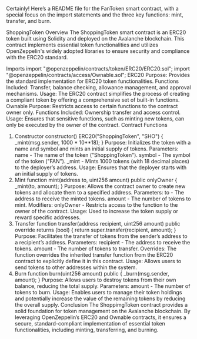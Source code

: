 Certainly! Here’s a README file for the FanToken smart contract, with a special focus on the import statements and the three key functions: mint, transfer, and burn.

ShoppingToken 
Overview
The ShoppingToken smart contract is an ERC20 token built using Solidity and deployed on the Avalanche blockchain. This contract implements essential token functionalities and utilizes OpenZeppelin's widely adopted libraries to ensure security and compliance with the ERC20 standard.

Imports
import "@openzeppelin/contracts/token/ERC20/ERC20.sol";
import "@openzeppelin/contracts/access/Ownable.sol";
ERC20
Purpose: Provides the standard implementation for ERC20 token functionalities.
Functions Included: Transfer, balance checking, allowance management, and approval mechanisms.
Usage: The ERC20 contract simplifies the process of creating a compliant token by offering a comprehensive set of built-in functions.
Ownable
Purpose: Restricts access to certain functions to the contract owner only.
Functions Included: Ownership transfer and access control.
Usage: Ensures that sensitive functions, such as minting new tokens, can only be executed by the owner of the contract.
Contract Functions
1. Constructor
constructor() ERC20("ShoppingToken", "SHO") {
    _mint(msg.sender, 1000 * 10**18);
}
Purpose: Initializes the token with a name and symbol and mints an initial supply of tokens.
Parameters:
name - The name of the token ("ShoppingToken").
symbol - The symbol of the token ("FAN").
_mint - Mints 1000 tokens (with 18 decimal places) to the deployer’s address.
Usage: Ensures that the deployer starts with an initial supply of tokens.
2. Mint
function mint(address to, uint256 amount) public onlyOwner {
    _mint(to, amount);
}
Purpose: Allows the contract owner to create new tokens and allocate them to a specified address.
Parameters:
to - The address to receive the minted tokens.
amount - The number of tokens to mint.
Modifiers: onlyOwner - Restricts access to the function to the owner of the contract.
Usage: Used to increase the token supply or reward specific addresses.
3. Transfer
function transfer(address recipient, uint256 amount) public override returns (bool) {
    return super.transfer(recipient, amount);
}
Purpose: Facilitates the transfer of tokens from the sender’s address to a recipient’s address.
Parameters:
recipient - The address to receive the tokens.
amount - The number of tokens to transfer.
Overrides: The function overrides the inherited transfer function from the ERC20 contract to explicitly define it in this contract.
Usage: Allows users to send tokens to other addresses within the system.
4. Burn
function burn(uint256 amount) public {
    _burn(msg.sender, amount);
}
Purpose: Allows users to destroy tokens from their own balance, reducing the total supply.
Parameters:
amount - The number of tokens to burn.
Usage: Enables users to manage their token holdings and potentially increase the value of the remaining tokens by reducing the overall supply.
Conclusion
The ShoppimgToken contract provides a solid foundation for token management on the Avalanche blockchain. By leveraging OpenZeppelin’s ERC20 and Ownable contracts, it ensures a secure, standard-compliant implementation of essential token functionalities, including minting, transferring, and burning.
